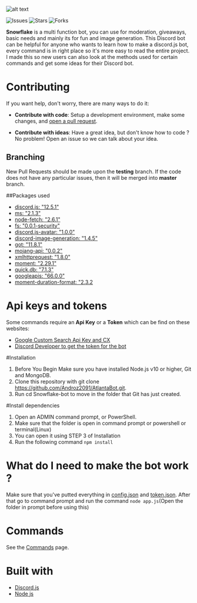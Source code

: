 ![alt text](https://cdn.discordapp.com/attachments/748754540509003876/799190318716420096/SnowFlake_Discord.png)

![Issues](https://img.shields.io/github/issues/PHANTOM-14/Snowflake-bot)
![Stars](https://img.shields.io/github/forks/PHANTOM-14/Snowflake-bot)
![Forks](https://img.shields.io/github/stars/PHANTOM-14/Snowflake-bot)

**Snowflake** is a multi function bot, you can use for moderation, giveaways,  basic needs and mainly its for fun and image generation. This Discord bot can be helpful for anyone who wants to learn how to make a discord.js bot, every command is in right place so it's more easy to read the entire project. I made this so new users can also look at the methods used for certain commands and get some ideas for their Discord bot.

# Contributing

If you want help, don't worry, there are many ways to do it:

* **Contribute with code**: Setup a development environment, make some changes, and [open a pull request](https://github.com/PHANTOM-14/Snowflake-bot/pulls).

* **Contribute with ideas**: Have a great idea, but don't know how to code ? No problem! Open an issue so we can talk about your idea.

## Branching

New Pull Requests should be made upon the **testing** branch. If the code does not have any particular issues, then it will be merged into **master** branch.

##Packages used
* [discord.js: "12.5.1"](https://www.npmjs.com/package/discord.js/v/12.5.1)
* [ms: "2.1.3"](https://www.npmjs.com/package/ms/v/2.1.3)
* [node-fetch: "2.6.1"](https://www.npmjs.com/package/node-fetch/v/2.6.1)
* [fs: "0.0.1-security"](https://www.npmjs.com/package/fs/v/0.0.1)
* [discord.js-avatar: "1.0.0"](https://www.npmjs.com/package/discord.js-avatar/v/1.0.0)
* [discord-image-generation: "1.4.5"](https://www.npmjs.com/package/discord-image-generation/v/1.4.5)
* [got: "11.8.1"](https://www.npmjs.com/package/got/v/11.8.1)
* [mojang-api: "0.0.2"](https://www.npmjs.com/package/mojang-api/v/0.0.2)
* [xmlhttprequest: "1.8.0"](https://www.npmjs.com/package/xmlhttprequest/v/1.8.0)
* [moment: "2.29.1"](https://www.npmjs.com/package/moment/v/2.29.1)
* [quick.db: "7.1.3"](https://www.npmjs.com/package/quick.db/v/7.1.3)
* [googleapis: "66.0.0"](https://www.npmjs.com/package/googleapis/v/66.0.0)
* [moment-duration-format: "2.3.2](https://www.npmjs.com/package/moment-duration-format/v/2.3.2)

# Api keys and tokens

Some commands require an **Api Key** or a **Token** which can be find on these websites: 

* [Google Custom Search Api Key and CX](https://developers.google.com/custom-search/)
* [Discord Developer to get the token for the bot](https://discordapp.com/developers/applications/)

#Installation 

1. Before You Begin Make sure you have installed Node.js v10 or higher, Git and MongoDB.
2. Clone this repository with git clone https://github.com/Androz2091/AtlantaBot.git.
3. Run cd Snowflake-bot to move in the folder that Git has just created.

#Install dependencies

1. Open an ADMIN command prompt, or PowerShell.
2. Make sure that the folder is open in command prompt or powershell or terminal(Linux)
3. You can open it using STEP 3 of Installation
4. Run the following command `npm install`

# What do I need to make the bot work ?

Make sure that you've putted everything in [config.json](https://github.com/PHANTOM-14/Snowflake-bot/blob/master/config.json) and [token.json](https://github.com/PHANTOM-14/Snowflake-bot/blob/master/token.json).
After that go to command prompt and run the command `node app.js`(Open the folder in prompt before using this)

# Commands

See the [Commands](https://github.com/PHANTOM-14/Snowflake-bot/tree/master/commands) page.

# Built with
* [Discord.js](https://discord.js.org/#/)
* [Node js](https://nodejs.org/en/)
